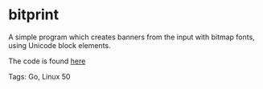 # bitprint

A simple program which creates banners from the input
with bitmap fonts,
using Unicode block elements.

The code is found [here](https://github.com/hhhhhhhhhn/bitprint)

Tags: Go, Linux
50

